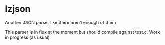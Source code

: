 # lzjson
Another JSON parser like there aren't enough of them

This parser is in flux at the moment but should compile against test.c. Work in progress (as usual)

